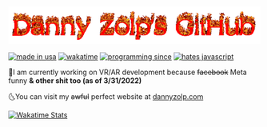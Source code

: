 [![danny zolp's github logo](logo.gif)](https://dannyzolp.com/)

[![made in usa](https://img.shields.io/badge/made%20in-usa-brightgreen)](https://www.google.com/search?q=usa&tbm=isch&ved=2ahUKEwj2qvOGvsn7AhVOkGoFHVtHBQkQ2-cCegQIABAA&oq=usa&gs_lcp=CgNpbWcQAzIHCAAQsQMQQzIHCAAQsQMQQzIICAAQgAQQsQMyBAgAEEMyBQgAEIAEMgQIABBDMggIABCABBCxAzIECAAQQzIFCAAQgAQyBAgAEENQ7gdYzApgwgtoAHAAeACAAWCIAdkCkgEBNJgBAKABAaoBC2d3cy13aXotaW1nwAEB&sclient=img&ei=YsmAY_bxBM6gqtsP246VSA&bih=739&biw=1536#imgrc=_4Gbcp6v6O0TsM) [![wakatime](https://wakatime.com/badge/user/24ab148b-9d50-4e94-8109-0bf4494a6c50.svg)](https://wakatime.com/@dannyzolp) [![programming since](https://img.shields.io/badge/coding%20since-2014-blueviolet)](https://www.google.com/search?q=2014&client=firefox-b-1-d&source=lnms&tbm=isch&sa=X&ved=2ahUKEwjyn9Svvsn7AhUDJEQIHSPpDFAQ_AUoAXoECAIQAw&biw=1536&bih=739&dpr=1.25#imgrc=1okB8TbehcFlZM) [![hates javascript](https://img.shields.io/badge/really%20hates-javascript-red)](https://emojipedia.org/face-vomiting/)

🌛I am currently working on VR/AR development because ~~facebook~~ Meta funny **& other shit too (as of 3/31/2022)**

🌜You can visit my ~~awful~~ perfect website at [dannyzolp.com](https://dannyzolp.com/)

[![Wakatime Stats](https://github-readme-stats.vercel.app/api/wakatime?username=dannyzolp&theme=dark&show_icons=true)](https://wakatime.com/@dannyzolp)
